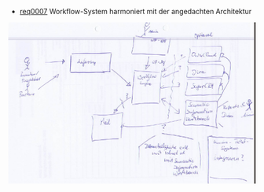  * [req0007](https://github.com/PolitAktiv/politaktiv-requirements/tree/master/en/requirements/req0007.md) Workflow-System harmoniert mit der angedachten Architektur

![Architektur][architecture-pic]

[architecture-pic]: https://github.com/PolitAktiv/politaktiv-requirements/blob/master/en/files/Solution/Architektur.png "Architektur"

